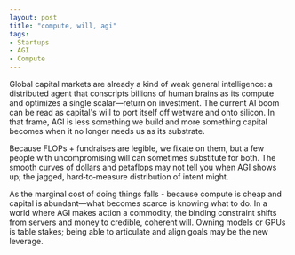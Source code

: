 ```yaml
---
layout: post
title: "compute, will, agi"
tags:
- Startups
- AGI
- Compute
---
```


Global capital markets are already a kind of weak general intelligence: a distributed agent that conscripts billions of human brains as its compute and optimizes a single scalar—return on investment. The current AI boom can be read as capital's will to port itself off wetware and onto silicon. In that frame, AGI is less something we build and more something capital becomes when it no longer needs us as its substrate.

Because FLOPs + fundraises are legible, we fixate on them, but a few people with uncompromising will can sometimes substitute for both. The smooth curves of dollars and petaflops may not tell you when AGI shows up; the jagged, hard‑to‑measure distribution of intent might.

As the marginal cost of doing things falls - because compute is cheap and capital is abundant—what becomes scarce is knowing what to do. In a world where AGI makes action a commodity, the binding constraint shifts from servers and money to credible, coherent will. Owning models or GPUs is table stakes; being able to articulate and align goals may be the new leverage.

